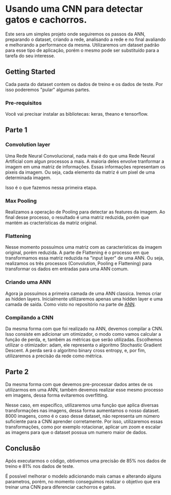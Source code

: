 # Usando uma CNN para detectar gatos e cachorros.

Este sera um simples projeto onde seguiremos os passos da ANN, preparando o dataset, criando a rede, analisando a rede e no final avaliando e melhorando a performance da mesma. Utilizaremos um dataset padrão para esse tipo de aplicação, porém o mesmo pode ser substituído para a tarefa do seu interesse.

## Getting Started

Cada pasta do dataset contem os dados de treino e os dados de teste. Por isso poderemos "pular" algumas partes.

### Pre-requisitos

Você vai precisar instalar as bibliotecas: keras, theano e tensorflow.

## Parte 1 
### Convolution layer

Uma Rede Neural Convolucional, nada mais é do que uma Rede Neural Artificial com algun processos a mais. A maioria deles envolve tranformar a imagem em uma matriz de informações. Essas informações representam os pixeis da imagem. Ou seja, cada elemento da matriz é um pixel de uma determinada imagem.

Isso é o que fazemos nessa primeira etapa. 

### Max Pooling

Realizamos a operação de Pooling para detectar as features da imagem. Ao final desse processo, o resultado é uma matriz reduzida, porém que mantém as cracterísticas da matriz original.

### Flattening

Nesse momento possuímos uma matriz com as características da imagem original, porém reduzida. A parte de Flattening é o processo em que transformamos essa matriz reduzida na "input layer" de uma ANN. Ou seja, realizamos os três processos (Convolution, Pooling e Flattening) para transformar os dados em entradas para uma ANN comum.

### Criando uma ANN

Agora ja possuímos a primeira camada de uma ANN classica. Iremos criar as hidden layers.
Inicialmente utilizaremos apenas uma hidden layer e uma camada de saída. Como visto no repositório na parte de [ANN](https://github.com/felipe-affonso/DeepLearning/tree/master/ANN).

### Compilando a CNN

Da mesma forma com que foi realizado na ANN, devemos compilar a CNN. Isso consiste em adicionar um otimizador, o modo como vamos calcular a função de perda, e, também as métricas que serão utilizadas.
Escolhemos utilizar o otimizador: adam, ele representa o algoritmo Stochastic Gradient Descent. A perda será o algoritmo binary cross entropy, e, por fim, utilizaremos a precisão da rede como métrica.

## Parte 2

Da mesma forma com que devemos pre-processar dados antes de os utilizarmos em uma ANN, também devemos realizar esse mesmo processo em imagens, dessa forma evitaremos overfitting.

Nesse caso, em específico, utilizaremos uma função que aplica diversas transformações nas imagens, dessa forma aumentamos o nosso dataset. 8000 imagens, como é o caso desse dataset, não representa um número suficiente para a CNN aprender corretamente. Por isso, utilizaremos essas transformações, como por exemplo rotacionar, aplicar um zoom e escalar as imagens para que o dataset possua um numero maior de dados.

## Conclusão

Após executarmos o código, obtivemos uma precisão de 85% nos dados de treino e 81% nos dados de teste.

É possível melhorar o modelo adicionando mais camas e alterando alguns parametros, porém, no momento conseguimos realizar o objetivo que era treinar uma CNN para diferenciar cachorros e gatos.

